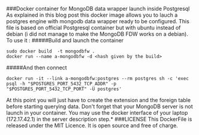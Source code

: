 ###Docker container for MongoDB data wrapper launch inside Postgresql
As explained in this blog post this docker image allows you to lauch a postgres engine with mongodb data wrapper ready to be configured. This file is based on official Postgresql container but with ubuntu instead of debian (i did not manage to make the MongoDB FDW works on a debian).     
To use it :
#####Build and launch the container    

    sudo docker build  -t mongodbfw .   
    docker run --name a-mongodbfw -d <hash given by the build>

#####And then connect

    docker run -it --link a-mongodbfw:postgres --rm postgres sh -c 'exec psql -h "$POSTGRES_PORT_5432_TCP_ADDR" -p "$POSTGRES_PORT_5432_TCP_PORT" -U postgres'

At this point you will just have to create the extension and the foreign table before starting querying data. Don't forget that your MongoDB server is not launch in your container. You may use the docker interface of your laptop (172.17.42.1) in the server description step.*
###LICENSE
This DockerFile is released under the MIT Licence. It is open source and free of charge.
